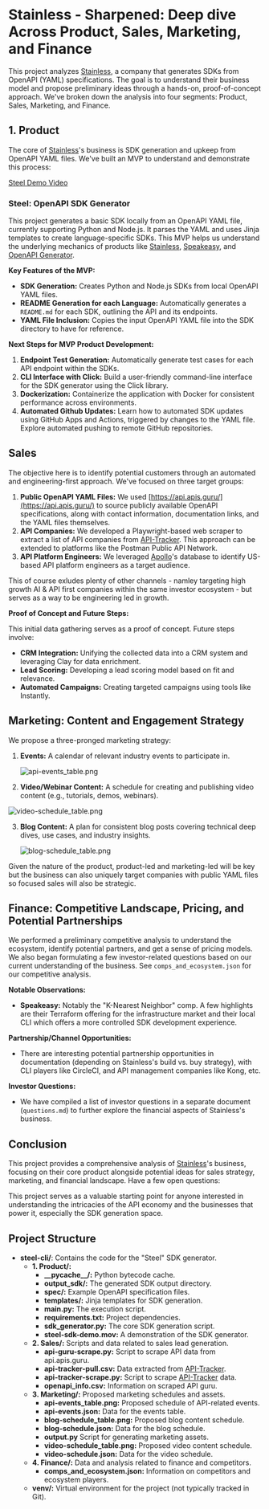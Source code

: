 # Stainless - Sharpened: Deep dive Across Product, Sales, Marketing, and Finance

This project analyzes [Stainless](https://www.stainlessapi.com/), a company that generates SDKs from OpenAPI (YAML) specifications. The goal is to understand their business model and propose preliminary ideas through a hands-on, proof-of-concept approach. We've broken down the analysis into four segments: Product, Sales, Marketing, and Finance.

## 1. Product

The core of [Stainless](https://www.stainlessapi.com/)'s business is SDK generation and upkeep from OpenAPI YAML files. We've built an MVP to understand and demonstrate this process:

[Steel Demo Video](1-Product/steel-sdk-demo-min.mp4)


### Steel: OpenAPI SDK Generator

This project generates a basic SDK locally from an OpenAPI YAML file, currently supporting Python and Node.js. It parses the YAML and uses Jinja templates to create language-specific SDKs. This MVP helps us understand the underlying mechanics of products like [Stainless](https://www.stainlessapi.com/), [Speakeasy](https://www.speakeasy.com/), and [OpenAPI Generator](https://openapi-generator.tech/).

**Key Features of the MVP:**

*   **SDK Generation:** Creates Python and Node.js SDKs from local OpenAPI YAML files.
*   **README Generation for each Language:** Automatically generates a `README.md` for each SDK, outlining the API and its endpoints.
*   **YAML File Inclusion:** Copies the input OpenAPI YAML file into the SDK directory to have for reference.

**Next Steps for MVP Product Development:**

1. **Endpoint Test Generation:** Automatically generate test cases for each API endpoint within the SDKs.
2. **CLI Interface with Click:** Build a user-friendly command-line interface for the SDK generator using the Click library.
3. **Dockerization:** Containerize the application with Docker for consistent performance across environments.
4. **Automated Github Updates:** Learn how to automated SDK updates using GitHub Apps and Actions, triggered by changes to the YAML file. Explore automated pushing to remote GitHub repositories.

## Sales

The objective here is to identify potential customers through an automated and engineering-first approach. We've focused on three target groups:

1. **Public OpenAPI YAML Files:** We used [https://api.apis.guru/](https://api.apis.guru/) to source publicly available OpenAPI specifications, along with contact information, documentation links, and the YAML files themselves.
2. **API Companies:** We developed a Playwright-based web scraper to extract a list of API companies from [API-Tracker](https://apitracker.io/). This approach can be extended to platforms like the Postman Public API Network.
3. **API Platform Engineers:** We leveraged [Apollo](https://app.apollo.io/)'s database to identify US-based API platform engineers as a target audience.

This of course exludes plenty of other channels - namley targeting high growth AI & API first companies within the same investor ecosystem - but serves as a way to be engineering led in growth. 

**Proof of Concept and Future Steps:**

This initial data gathering serves as a proof of concept. Future steps involve:

*   **CRM Integration:** Unifying the collected data into a CRM system and leveraging Clay for data enrichment.
*   **Lead Scoring:** Developing a lead scoring model based on fit and relevance.
*   **Automated Campaigns:** Creating targeted campaigns using tools like Instantly.

## Marketing: Content and Engagement Strategy

We propose a three-pronged marketing strategy:

1. **Events:** A calendar of relevant industry events to participate in.

    ![api-events_table.png](api-events_table.png)

2. **Video/Webinar Content:** A schedule for creating and publishing video content (e.g., tutorials, demos, webinars).

 ![video-schedule_table.png](video-schedule_table.png)

3. **Blog Content:** A plan for consistent blog posts covering technical deep dives, use cases, and industry insights.

    ![blog-schedule_table.png](blog-schedule_table.png)

Given the nature of the product, product-led and marketing-led will be key but the business can also uniquely target companies with public YAML files so focused sales will also be strategic. 

## Finance: Competitive Landscape, Pricing, and Potential Partnerships

We performed a preliminary competitive analysis to understand the ecosystem, identify potential partners, and get a sense of pricing models. We also began formulating a few investor-related questions based on our current understanding of the business. See `comps_and_ecosystem.json` for our competitive analysis.

**Notable Observations:**

*   **Speakeasy:** Notably the "K-Nearest Neighbor" comp. A few highlights are their Terraform offering for the infrastructure market and their local CLI which offers a more controlled SDK development experience. 

**Partnership/Channel Opportunities:**

*   There are interesting potential partnership opportunities in documentation (depending on Stainless's build vs. buy strategy), with CLI players like CircleCI, and API management companies like Kong, etc.

**Investor Questions:**

*   We have compiled a list of investor questions in a separate document (`questions.md`) to further explore the financial aspects of Stainless's business.

## Conclusion

This project provides a comprehensive analysis of [Stainless](https://www.stainlessapi.com/)'s business, focusing on their core product alongside potential ideas for sales strategy, marketing, and financial landscape. Have a few open questions: 

This project serves as a valuable starting point for anyone interested in understanding the intricacies of the API economy and the businesses that power it, especially the SDK generation space.

## Project Structure

*   **steel-cli/**: Contains the code for the "Steel" SDK generator.
    *   **1. Product/:**
        *   **\_\_pycache\_\_/:** Python bytecode cache.
        *   **output\_sdk/:** The generated SDK output directory.
        *   **spec/:** Example OpenAPI specification files.
        *   **templates/:** Jinja templates for SDK generation.
        *   **main.py:** The execution script.
        *   **requirements.txt:** Project dependencies.
        *   **sdk\_generator.py:** The core SDK generation script. 
        *   **steel-sdk-demo.mov:** A demonstration of the SDK generator.
    *   **2. Sales/:** Scripts and data related to sales lead generation.
        *   **api-guru-scrape.py:** Script to scrape API data from api.apis.guru.
        *   **api-tracker-pull.csv:** Data extracted from [API-Tracker](https://apitracker.io/).
        *   **api-tracker-scrape.py:** Script to scrape [API-Tracker](https://apitracker.io/) data.
        *   **openapi\_info.csv:** Information on scraped API guru.
    *   **3. Marketing/:** Proposed marketing schedules and assets.
        *   **api-events\_table.png:** Proposed schedule of API-related events.
        *   **api-events.json:** Data for the events table.
        *   **blog-schedule\_table.png:** Proposed blog content schedule.
        *   **blog-schedule.json:** Data for the blog schedule.
        *   **output.py** Script for generating marketing assets.
        *   **video-schedule\_table.png:** Proposed video content schedule.
        *   **video-schedule.json:** Data for the video schedule.
    *   **4. Finance/:** Data and analysis related to finance and competitors.
        *   **comps\_and\_ecosystem.json:** Information on competitors and ecosystem players.
    *   **venv/:** Virtual environment for the project (not typically tracked in Git).